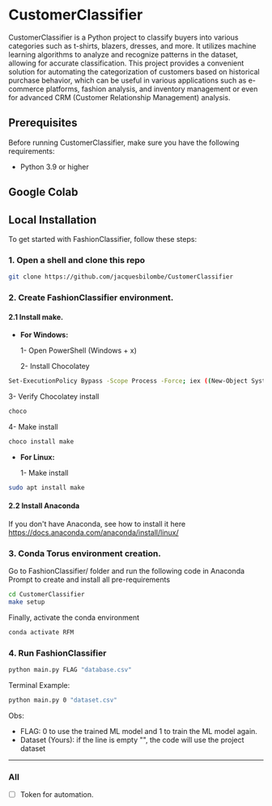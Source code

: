 # CustomerClassifier

CustomerClassifier is a Python project to classify buyers into various categories such as t-shirts, blazers, dresses, and more. It utilizes machine learning algorithms to analyze and recognize patterns in the dataset, allowing for accurate classification. This project provides a convenient solution for automating the categorization of customers based on historical purchase behavior, which can be useful in various applications such as e-commerce platforms, fashion analysis, and inventory management or even for advanced CRM (Customer Relationship Management) analysis.

## Prerequisites

Before running CustomerClassifier, make sure you have the following requirements:

- Python 3.9 or higher
  

## Google Colab


## Local Installation

To get started with FashionClassifier, follow these steps:

### **1. Open a shell and clone this repo**

```bash
git clone https://github.com/jacquesbilombe/CustomerClassifier
```

### **2. Create FashionClassifier environment.**

#### **2.1 Install make.**
* **For Windows:**

  1- Open PowerShell (Windows + x)

  2- Install Chocolatey

```bash
Set-ExecutionPolicy Bypass -Scope Process -Force; iex ((New-Object System.Net.WebClient).DownloadString('https://community.chocolatey.org/install.ps1'))
```

  3- Verify Chocolatey install

```bash
choco
```

  4- Make install

```bash
choco install make
```

* **For Linux:**

  1- Make install

```bash
sudo apt install make
```

#### **2.2 Install Anaconda**
 
If you don't have Anaconda, see how to install it here https://docs.anaconda.com/anaconda/install/linux/

### **3. Conda Torus environment creation.**

Go to FashionClassifier/ folder and run the following code in Anaconda Prompt to create and install all pre-requirements

```bash
cd CustomerClassifier
make setup
```
Finally, activate the conda environment

```bash
conda activate RFM
```
### **4. Run FashionClassifier**

```bash
python main.py FLAG "database.csv"
```

Terminal Example:

```bash
python main.py 0 "dataset.csv"
```

Obs: 
- FLAG: 0 to use the trained ML model and 1 to train the ML model again. 
- Dataset (Yours): if the line is empty "", the code will use the project dataset

------------
### All

- [ ] Token for automation.
